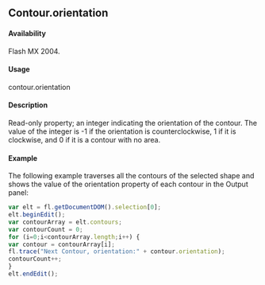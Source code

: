 ## Contour.orientation

#### Availability

Flash MX 2004.

#### Usage

contour.orientation

#### Description

Read-only property; an integer indicating the orientation of the contour. The value of the integer is -1 if the orientation is counterclockwise, 1 if it is clockwise, and 0 if it is a contour with no area.

#### Example

The following example traverses all the contours of the selected shape and shows the value of the orientation
property of each contour in the Output panel:

```javascript
var elt = fl.getDocumentDOM().selection[0];
elt.beginEdit();
var contourArray = elt.contours;
var contourCount = 0;
for (i=0;i<contourArray.length;i++) {
var contour = contourArray[i];
fl.trace("Next Contour, orientation:" + contour.orientation);
contourCount++;
}
elt.endEdit();
```
